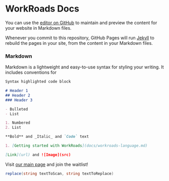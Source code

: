 # WorkRoads Docs

You can use the [editor on GitHub](https://github.com/Ingeniu/workroads-docs/edit/gh-pages/index.md) to maintain and preview the content for your website in Markdown files.

Whenever you commit to this repository, GitHub Pages will run [Jekyll](https://jekyllrb.com/) to rebuild the pages in your site, from the content in your Markdown files.

### Markdown

Markdown is a lightweight and easy-to-use syntax for styling your writing. It includes conventions for

```markdown
Syntax highlighted code block

# Header 1
## Header 2
### Header 3

- Bulleted
- List

1. Numbered
2. List

**Bold** and _Italic_ and `Code` text

1. [Getting started with WorkRoads](docs/workroads-language.md)

[Link](url) and ![Image](src)
```

Visit [our main page](https://www.workroads.com/) and join the waitlist!

```csharp
replace(string textToScan, string textToReplace)
```
